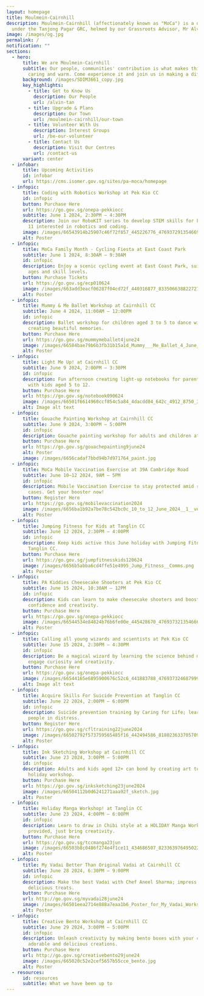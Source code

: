 ```yaml
---
layout: homepage
title: Moulmein-Cairnhill
description: Moulmein-Cairnhill (affectionately known as "MoCa") is a division
  under the Tanjong Pagar GRC, helmed by our Grassroots Advisor, Mr Alvin Tan.
image: /images/og.jpg
permalink: /
notification: ""
sections:
  - hero:
      title: We are Moulmein-Cairnhill
      subtitle: Our people, communities' contribution is what makes this town special,
        caring and warm. Come experience it and join us in making a difference.
      background: /images/SDIM3661_copy.jpg
      key_highlights:
        - title: Get to Know Us
          description: Our People
          url: /alvin-tan
        - title: Upgrade & Plans
          description: Our Town
          url: /moulmein-cairnhill/our-town
        - title: Volunteer With Us
          description: Interest Groups
          url: /be-our-volunteer
        - title: Contact Us
          description: Visit Our Centres
          url: /contact-us
      variant: center
  - infobar:
      title: Upcoming Activities
      id: infobar
      url: https://cms.isomer.gov.sg/sites/pa-moca/homepage
  - infopic:
      title: Coding with Robotics Workshop at Pek Kio CC
      id: infopic
      button: Purchase Here
      url: https://go.gov.sg/onepa-pekkiocc
      subtitle: June 1 2024, 2:30PM – 4:30PM
      description: Join our RoboKIT series to develop STEM skills for kids aged 7 to
        11 interested in robotics and coding.
      image: /images/66543914b25907c46f72f857_445226776_476937291354669_3369247661694697766_n.jpg
      alt: Poster
  - infopic:
      title: MoCa Family Month - Cycling Fiesta at East Coast Park
      subtitle: June 1 2024, 8:30AM – 9:30AM
      id: infopic
      description: Enjoy a scenic cycling event at East Coast Park, suitable for all
        ages and skill levels.
      button: Purchase Tickets
      url: https://go.gov.sg/ecp010624
      image: /images/663add3eacf06287f04cd72f_440316877_833506638822727_1891808947557923255_n.jpg
      alt: Poster
  - infopic:
      title: Mummy & Me Ballet Workshop at Cairnhill CC
      subtitle: June 4 2024, 11:00AM – 12:00PM
      id: infopic
      description: Ballet workshop for children aged 3 to 5 to dance with their Mummy,
        creating beautiful memories.
      button: Purchase Here
      url: https://go.gov.sg/mummymeballet4june24
      image: /images/66584bae79b6b3fb31b15a1d_Mummy___Me_Ballet_4_June_2024.png
      alt: Poster
  - infopic:
      title: Light Me Up! at Cairnhill CC
      subtitle: June 9 2024, 2:00PM – 3:30PM
      id: infopic
      description: Fun afternoon creating light-up notebooks for parents/grandparents
        with kids aged 5 to 12.
      button: Purchase Here
      url: https://go.gov.sg/notebook090624
      image: /images/66501f6614960ccf854c5a84_4dacdd84_642c_4912_8750_3dc5bd313c88.jpg
      alt: Image alt text
  - infopic:
      title: Gouache Painting Workshop at Cairnhill CC
      subtitle: June 9 2024, 3:00PM – 5:00PM
      id: infopic
      description: Gouache painting workshop for adults and children at Cairnhill CC.
      button: Purchase Here
      url: https://go.gov.sg/gouachepainting9june24
      alt: Poster
      image: /images/6656cadaf7bbd94b7d971764_paint.jpg
  - infopic:
      title: MoCa Mobile Vaccination Exercise at 39A Cambridge Road
      subtitle: June 10–12 2024, 9AM – 5PM
      id: infopic
      description: Mobile Vaccination Exercise to stay protected amid rising COVID-19
        cases. Get your booster now!
      button: Register Here
      url: https://go.gov.sg/mobilevaccination2024
      image: /images/6656ba1b92a7be78c542bc0c_10_to_12_June_2024__1__vetted_page_0001.jpg
      alt: Poster
  - infopic:
      title: Jumping Fitness for Kids at Tanglin CC
      subtitle: June 12 2024, 2:30PM – 4:00PM
      id: infopic
      description: Keep kids active this June holiday with Jumping Fitness for Kids at
        Tanglin CC.
      button: Purchase Here
      url: https://go.gov.sg/jumpfitnesskids120624
      image: /images/6656b5abba6cd4ffe51e4995_Jump_Fitness__Comms.png
      alt: Poster
  - infopic:
      title: PA Kiddies Cheesecake Shooters at Pek Kio CC
      subtitle: June 15 2024, 10:30AM – 12PM
      id: infopic
      description: Kids can learn to make cheesecake shooters and boost kitchen
        confidence and creativity.
      button: Purchase Here
      url: https://go.gov.sg/onepa-pekkiocc
      image: /images/66544534e84824b76b6fe00e_445428670_476937321354666_5444561565636381445_n.jpg
      alt: Poster
  - infopic:
      title: Calling all young wizards and scientists at Pek Kio CC
      subtitle: June 15 2024, 2:30PM – 4:30PM
      id: infopic
      description: Be a magical wizard by learning the science behind magic tricks;
        engage curiosity and creativity.
      button: Purchase Here
      url: https://go.gov.sg/onepa-pekkiocc
      image: /images/66544165e6895900676c52c6_441883788_476937324687999_225850798534856996_n.jpg
      alt: Image alt text
  - infopic:
      title: Acquire Skills For Suicide Prevention at Tanglin CC
      subtitle: June 22 2024, 2:00PM – 6:00PM
      id: infopic
      description: Suicide prevention training by Caring for Life; learn how to help
        people in distress.
      button: Register Here
      url: https://go.gov.sg/cfltraining22june2024
      image: /images/66502792f573759565485f16_442494586_818023633705709_7392616925038568831_n.jpg
      alt: Poster
  - infopic:
      title: Ink Sketching Workshop at Cairnhill CC
      subtitle: June 23 2024, 3:00PM – 5:00PM
      id: infopic
      description: Adults and kids aged 12+ can bond by creating art together at a
        holiday workshop.
      button: Purchase Here
      url: https://go.gov.sg/inksketching23june2024
      image: /images/66504112b0d6241271aaa92f_sketch.jpg
      alt: Poster
  - infopic:
      title: Holiday Manga Workshop! at Tanglin CC
      subtitle: June 23 2024, 4:00PM – 6:00PM
      id: infopic
      description: Learn to draw in Chibi style at a HOLIDAY Manga Workshop; materials
        provided, just bring creativity.
      button: Purchase Here
      url: https://go.gov.sg/tccmanga23jun
      image: /images/66503b8c0486f274e4f1ce11_434686507_823363976495022_2136803212399476427_n.jpg
      alt: Poster
  - infopic:
      title: My Vadai Better Than Original Vadai at Cairnhill CC
      subtitle: June 28 2024, 6:30PM – 9:00PM
      id: infopic
      description: Make the best Vadai with Chef Aneel Sharma; impress friends with
        delicious treats.
      button: Purchase Here
      url: http://go.gov.sg/myvadai28june24
      image: /images/66501eea2714e888a7eaa1b6_Poster_for_My_Vadai_Workshop_on_28_June_2024__latest__vetted__1__page_0001.jpg
      alt: Poster
  - infopic:
      title: Creative Bento Workshop at Cairnhill CC
      subtitle: June 29 2024, 3:00PM – 5:00PM
      id: infopic
      description: Unleash creativity by making bento boxes with your child; craft
        adorable and delicious creations.
      button: Purchase Here
      url: http://go.gov.sg/creativebento29june24
      image: /images/665020c52e2cef5657b55cce_bento.jpg
      alt: Poster
  - resources:
      id: resources
      subtitle: What we have been up to
---
```

